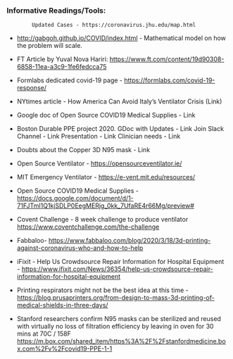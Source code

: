 ### Informative Readings/Tools: 

            Updated Cases - https://coronavirus.jhu.edu/map.html

- http://gabgoh.github.io/COVID/index.html - Mathematical model on how the problem will scale.    

- FT Article by Yuval Nova Hariri: https://www.ft.com/content/19d90308-6858-11ea-a3c9-1fe6fedcca75

- Formlabs dedicated covid-19 page - https://formlabs.com/covid-19-response/

- NYtimes article - How America Can Avoid Italy’s Ventilator Crisis (Link)

- Google doc of Open Source COVID19 Medical Supplies - Link

- Boston Durable PPE project 2020.
              GDoc with Updates - Link
  Join Slack Channel  - Link 
  Presentation - Link
  Clinician needs - Link

- Doubts about the Copper 3D N95 mask - Link

- Open Source Ventilator - https://opensourceventilator.ie/

- MIT Emergency Ventilator - https://e-vent.mit.edu/resources/

- Open Source COVID19 Medical Supplies - https://docs.google.com/document/d/1-71FJTmI1Q1kjSDLP0EegMERjg_0kk_7UfaRE4r66Mg/preview#

- Covent Challenge - 8 week challenge to produce ventilator https://www.coventchallenge.com/the-challenge

- Fabbaloo- https://www.fabbaloo.com/blog/2020/3/18/3d-printing-against-coronavirus-who-and-how-to-help

- iFixit - Help Us Crowdsource Repair Information for Hospital Equipment -  https://www.ifixit.com/News/36354/help-us-crowdsource-repair-information-for-hospital-equipment

- Printing respirators might not be the best idea at this time - https://blog.prusaprinters.org/from-design-to-mass-3d-printing-of-medical-shields-in-three-days/

- Stanford researchers confirm N95 masks can be sterilized and reused with virtually no
loss of filtration efficiency by leaving in oven for 30 mins at 70C / 158F
https://m.box.com/shared_item/https%3A%2F%2Fstanfordmedicine.box.com%2Fv%2Fcovid19-PPE-1-1

